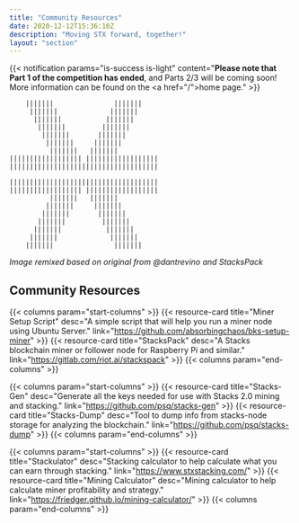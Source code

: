 ```yaml
---
title: "Community Resources"
date: 2020-12-12T15:36:10Z
description: "Moving STX forward, together!"
layout: "section"
---
```


{{< notification params="is-success is-light"
 content="<strong>Please note that Part 1 of the competition has ended</strong>, and Parts 2/3 will be coming soon! More information can be found on the <a href=\"/\">home page</a>." >}}

```none
    |||||||               |||||||
     |||||||             |||||||
      |||||||           |||||||
       |||||||         |||||||
        |||||||       |||||||
         |||||||     |||||||
          |||||||   |||||||
|||||||||||||||||| ||||||||||||||||||
|||||||||||||||||||||||||||||||||||||

|||||||||||||||||||||||||||||||||||||
|||||||||||||||||| ||||||||||||||||||
          |||||||   |||||||
         |||||||     |||||||
        |||||||       |||||||
       |||||||         |||||||
      |||||||           |||||||
     |||||||             |||||||
    |||||||               |||||||
```

*Image remixed based on original from @dantrevino and StacksPack*

## Community Resources

{{< columns param="start-columns" >}}
  {{< resource-card title="Miner Setup Script"
    desc="A simple script that will help you run a miner node using Ubuntu Server."
    link="https://github.com/absorbingchaos/bks-setup-miner" >}}
  {{< resource-card title="StacksPack"
    desc="A Stacks blockchain miner or follower node for Raspberry Pi and similar."
    link="https://gitlab.com/riot.ai/stackspack" >}}
{{< columns param="end-columns" >}}

{{< columns param="start-columns" >}}
  {{< resource-card title="Stacks-Gen"
    desc="Generate all the keys needed for use with Stacks 2.0 mining and stacking."
    link="https://github.com/psq/stacks-gen" >}}
  {{< resource-card title="Stacks-Dump"
    desc="Tool to dump info from stacks-node storage for analyzing the blockchain."
    link="https://github.com/psq/stacks-dump" >}}
{{< columns param="end-columns" >}}

{{< columns param="start-columns" >}}
  {{< resource-card title="Stackulator"
    desc="Stacking calculator to help calculate what you can earn through stacking."
    link="https://www.stxstacking.com/" >}}
  {{< resource-card title="Mining Calculator"
    desc="Mining calculator to help calculate miner profitability and strategy."
    link="https://friedger.github.io/mining-calculator/" >}}
{{< columns param="end-columns" >}}
